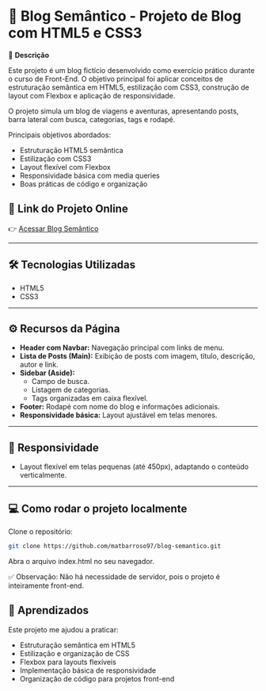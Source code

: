 # 📖 Blog Semântico - Projeto de Blog com HTML5 e CSS3

📄 **Descrição**

Este projeto é um blog fictício desenvolvido como exercício prático durante o curso de Front-End. O objetivo principal foi aplicar conceitos de estruturação semântica em HTML5, estilização com CSS3, construção de layout com Flexbox e aplicação de responsividade.

O projeto simula um blog de viagens e aventuras, apresentando posts, barra lateral com busca, categorias, tags e rodapé.

Principais objetivos abordados:

- Estruturação HTML5 semântica
- Estilização com CSS3
- Layout flexível com Flexbox
- Responsividade básica com media queries
- Boas práticas de código e organização

## 🔗 **Link do Projeto Online**

👉 [Acessar Blog Semântico](https://matbarroso97.github.io/blog-semantico/)

---

## 🛠 **Tecnologias Utilizadas**

- HTML5
- CSS3

---

## ⚙️ **Recursos da Página**

- **Header com Navbar:** Navegação principal com links de menu.
- **Lista de Posts (Main):** Exibição de posts com imagem, título, descrição, autor e link.
- **Sidebar (Aside):**
  - Campo de busca.
  - Listagem de categorias.
  - Tags organizadas em caixa flexível.
- **Footer:** Rodapé com nome do blog e informações adicionais.
- **Responsividade básica:** Layout ajustável em telas menores.

---

## 📱 **Responsividade**

- Layout flexível em telas pequenas (até 450px), adaptando o conteúdo verticalmente.

---

## 💻 **Como rodar o projeto localmente**

Clone o repositório:

```bash
git clone https://github.com/matbarroso97/blog-semantico.git
```

Abra o arquivo index.html no seu navegador.

✅ Observação: Não há necessidade de servidor, pois o projeto é inteiramente front-end.

## 🧠 Aprendizados

Este projeto me ajudou a praticar:

- Estruturação semântica em HTML5
- Estilização e organização de CSS
- Flexbox para layouts flexíveis
- Implementação básica de responsividade
- Organização de código para projetos front-end
